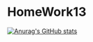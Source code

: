 # HomeWork13
[![Anurag's GitHub stats](https://github-readme-stats.vercel.app/api?username=ZeTscor)](https://github.com/anuraghazra/github-readme-stats)
